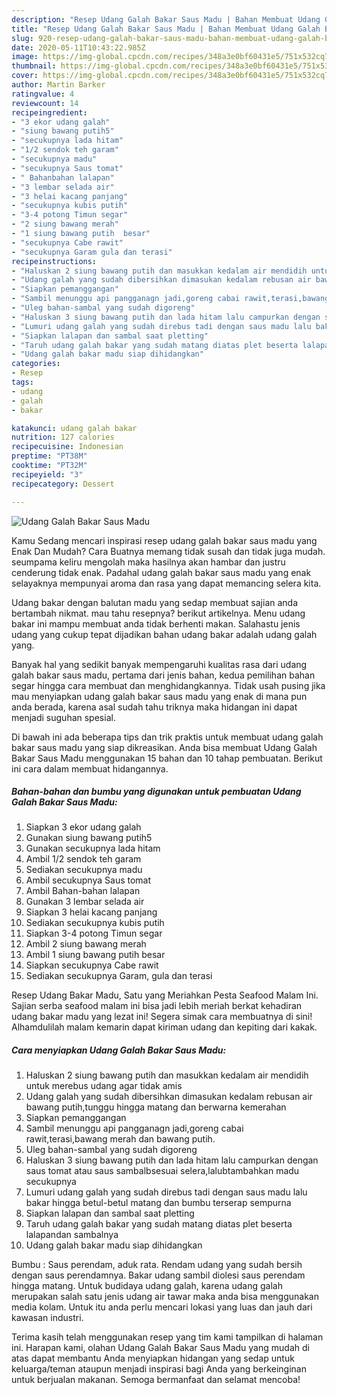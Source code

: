 ```yaml
---
description: "Resep Udang Galah Bakar Saus Madu | Bahan Membuat Udang Galah Bakar Saus Madu Yang Menggugah Selera"
title: "Resep Udang Galah Bakar Saus Madu | Bahan Membuat Udang Galah Bakar Saus Madu Yang Menggugah Selera"
slug: 920-resep-udang-galah-bakar-saus-madu-bahan-membuat-udang-galah-bakar-saus-madu-yang-menggugah-selera
date: 2020-05-11T10:43:22.985Z
image: https://img-global.cpcdn.com/recipes/348a3e0bf60431e5/751x532cq70/udang-galah-bakar-saus-madu-foto-resep-utama.jpg
thumbnail: https://img-global.cpcdn.com/recipes/348a3e0bf60431e5/751x532cq70/udang-galah-bakar-saus-madu-foto-resep-utama.jpg
cover: https://img-global.cpcdn.com/recipes/348a3e0bf60431e5/751x532cq70/udang-galah-bakar-saus-madu-foto-resep-utama.jpg
author: Martin Barker
ratingvalue: 4
reviewcount: 14
recipeingredient:
- "3 ekor udang galah"
- "siung bawang putih5"
- "secukupnya lada hitam"
- "1/2 sendok teh garam"
- "secukupnya madu"
- "secukupnya Saus tomat"
- " Bahanbahan lalapan"
- "3 lembar selada air"
- "3 helai kacang panjang"
- "secukupnya kubis putih"
- "3-4 potong Timun segar"
- "2 siung bawang merah"
- "1 siung bawang putih  besar"
- "secukupnya Cabe rawit"
- "secukupnya Garam gula dan terasi"
recipeinstructions:
- "Haluskan 2 siung bawang putih dan masukkan kedalam air mendidih untuk merebus udang agar tidak amis"
- "Udang galah yang sudah dibersihkan dimasukan kedalam rebusan air bawang putih,tunggu hingga matang dan berwarna kemerahan"
- "Siapkan pemanggangan"
- "Sambil menunggu api pangganagn jadi,goreng cabai rawit,terasi,bawang merah dan bawang putih."
- "Uleg bahan-sambal yang sudah digoreng"
- "Haluskan 3 siung bawang putih dan lada hitam lalu campurkan dengan saus tomat atau saus sambalbsesuai selera,lalubtambahkan madu secukupnya"
- "Lumuri udang galah yang sudah direbus tadi dengan saus madu lalu bakar hingga betul-betul matang dan bumbu terserap sempurna"
- "Siapkan lalapan dan sambal saat pletting"
- "Taruh udang galah bakar yang sudah matang diatas plet beserta lalapandan sambalnya"
- "Udang galah bakar madu siap dihidangkan"
categories:
- Resep
tags:
- udang
- galah
- bakar

katakunci: udang galah bakar 
nutrition: 127 calories
recipecuisine: Indonesian
preptime: "PT38M"
cooktime: "PT32M"
recipeyield: "3"
recipecategory: Dessert

---
```



![Udang Galah Bakar Saus Madu](https://img-global.cpcdn.com/recipes/348a3e0bf60431e5/751x532cq70/udang-galah-bakar-saus-madu-foto-resep-utama.jpg)

Kamu Sedang mencari inspirasi resep udang galah bakar saus madu yang Enak Dan Mudah? Cara Buatnya memang tidak susah dan tidak juga mudah. seumpama keliru mengolah maka hasilnya akan hambar dan justru cenderung tidak enak. Padahal udang galah bakar saus madu yang enak selayaknya mempunyai aroma dan rasa yang dapat memancing selera kita.

Udang bakar dengan balutan madu yang sedap membuat sajian anda bertambah nikmat. mau tahu resepnya? berikut artikelnya. Menu udang bakar ini mampu membuat anda tidak berhenti makan. Salahastu jenis udang yang cukup tepat dijadikan bahan udang bakar adalah udang galah yang.

Banyak hal yang sedikit banyak mempengaruhi kualitas rasa dari udang galah bakar saus madu, pertama dari jenis bahan, kedua pemilihan bahan segar hingga cara membuat dan menghidangkannya. Tidak usah pusing jika mau menyiapkan udang galah bakar saus madu yang enak di mana pun anda berada, karena asal sudah tahu triknya maka hidangan ini dapat menjadi suguhan spesial.


Di bawah ini ada beberapa tips dan trik praktis untuk membuat udang galah bakar saus madu yang siap dikreasikan. Anda bisa membuat Udang Galah Bakar Saus Madu menggunakan 15 bahan dan 10 tahap pembuatan. Berikut ini cara dalam membuat hidangannya.

<!--inarticleads1-->

##### Bahan-bahan dan bumbu yang digunakan untuk pembuatan Udang Galah Bakar Saus Madu:

1. Siapkan 3 ekor udang galah
1. Gunakan siung bawang putih5
1. Gunakan secukupnya lada hitam
1. Ambil 1/2 sendok teh garam
1. Sediakan secukupnya madu
1. Ambil secukupnya Saus tomat
1. Ambil  Bahan-bahan lalapan
1. Gunakan 3 lembar selada air
1. Siapkan 3 helai kacang panjang
1. Sediakan secukupnya kubis putih
1. Siapkan 3-4 potong Timun segar
1. Ambil 2 siung bawang merah
1. Ambil 1 siung bawang putih  besar
1. Siapkan secukupnya Cabe rawit
1. Sediakan secukupnya Garam, gula dan terasi


Resep Udang Bakar Madu, Satu yang Meriahkan Pesta Seafood Malam Ini. Sajian serba seafood malam ini bisa jadi lebih meriah berkat kehadiran udang bakar madu yang lezat ini! Segera simak cara membuatnya di sini! Alhamdulilah malam kemarin dapat kiriman udang dan kepiting dari kakak. 

<!--inarticleads2-->

##### Cara menyiapkan Udang Galah Bakar Saus Madu:

1. Haluskan 2 siung bawang putih dan masukkan kedalam air mendidih untuk merebus udang agar tidak amis
1. Udang galah yang sudah dibersihkan dimasukan kedalam rebusan air bawang putih,tunggu hingga matang dan berwarna kemerahan
1. Siapkan pemanggangan
1. Sambil menunggu api pangganagn jadi,goreng cabai rawit,terasi,bawang merah dan bawang putih.
1. Uleg bahan-sambal yang sudah digoreng
1. Haluskan 3 siung bawang putih dan lada hitam lalu campurkan dengan saus tomat atau saus sambalbsesuai selera,lalubtambahkan madu secukupnya
1. Lumuri udang galah yang sudah direbus tadi dengan saus madu lalu bakar hingga betul-betul matang dan bumbu terserap sempurna
1. Siapkan lalapan dan sambal saat pletting
1. Taruh udang galah bakar yang sudah matang diatas plet beserta lalapandan sambalnya
1. Udang galah bakar madu siap dihidangkan


Bumbu : Saus perendam, aduk rata. Rendam udang yang sudah bersih dengan saus perendamnya. Bakar udang sambil diolesi saus perendam hingga matang. Untuk budidaya udang galah, karena udang galah merupakan salah satu jenis udang air tawar maka anda bisa menggunakan media kolam. Untuk itu anda perlu mencari lokasi yang luas dan jauh dari kawasan industri. 

Terima kasih telah menggunakan resep yang tim kami tampilkan di halaman ini. Harapan kami, olahan Udang Galah Bakar Saus Madu yang mudah di atas dapat membantu Anda menyiapkan hidangan yang sedap untuk keluarga/teman ataupun menjadi inspirasi bagi Anda yang berkeinginan untuk berjualan makanan. Semoga bermanfaat dan selamat mencoba!
